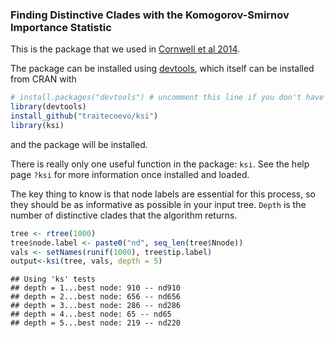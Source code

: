 <!-- README.md is generated from README.Rmd. Please edit that file -->
### Finding Distinctive Clades with the Komogorov-Smirnov Importance Statistic

This is the package that we used in [Cornwell et al 2014](10.1111/1365-2745.12208).

The package can be installed using [devtools](https://github.com/hadley/devtools), which itself can be installed from CRAN with

``` r
# install.packages("devtools") # uncomment this line if you don't have devtools installed
library(devtools)
install_github("traitecoevo/ksi")
library(ksi)
```

and the package will be installed.

There is really only one useful function in the package: `ksi`. See the help page `?ksi` for more information once installed and loaded.

The key thing to know is that node labels are essential for this process, so they should be as informative as possible in your input tree. `Depth` is the number of distinctive clades that the algorithm returns.

``` r
tree <- rtree(1000)
tree$node.label <- paste0("nd", seq_len(tree$Nnode))
vals <- setNames(runif(1000), tree$tip.label)
output<-ksi(tree, vals, depth = 5)
```

    ## Using 'ks' tests
    ## depth = 1...best node: 910 -- nd910
    ## depth = 2...best node: 656 -- nd656
    ## depth = 3...best node: 286 -- nd286
    ## depth = 4...best node: 65 -- nd65
    ## depth = 5...best node: 219 -- nd220
